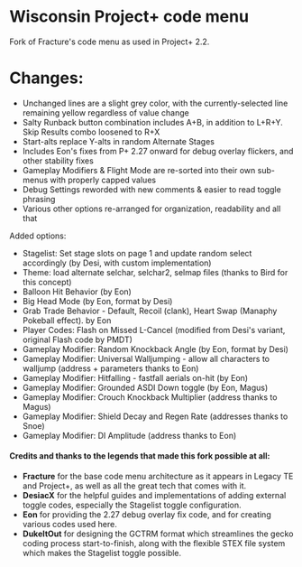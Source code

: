 # Wisconsin Project+ code menu

Fork of Fracture's code menu as used in Project+ 2.2.

# Changes:
- Unchanged lines are a slight grey color, with the currently-selected line remaining yellow regardless of value change
- Salty Runback button combination includes A+B, in addition to L+R+Y. Skip Results combo loosened to R+X
- Start-alts replace Y-alts in random Alternate Stages
- Includes Eon's fixes from P+ 2.27 onward for debug overlay flickers, and other stability fixes
- Gameplay Modifiers &  Flight Mode are re-sorted into their own sub-menus with properly capped values
- Debug Settings reworded with new comments & easier to read toggle phrasing
- Various other options re-arranged for organization, readability and all that

Added options:
- Stagelist: Set stage slots on page 1 and update random select accordingly (by Desi, with custom implementation)
- Theme: load alternate selchar, selchar2, selmap files (thanks to Bird for this concept)
- Balloon Hit Behavior (by Eon)
- Big Head Mode (by Eon, format by Desi)
- Grab Trade Behavior - Default, Recoil (clank), Heart Swap (Manaphy Pokeball effect). by Eon
- Player Codes: Flash on Missed L-Cancel (modified from Desi's variant, original Flash code by PMDT)
- Gameplay Modifier: Random Knockback Angle (by Eon, format by Desi)
- Gameplay Modifier: Universal Walljumping - allow all characters to walljump (address + parameters thanks to Eon)
- Gameplay Modifier: Hitfalling - fastfall aerials on-hit (by Eon)
- Gameplay Modifier: Grounded ASDI Down toggle (by Eon, Magus)
- Gameplay Modifier: Crouch Knockback Multiplier (address thanks to Magus)
- Gameplay Modifier: Shield Decay and Regen Rate (addresses thanks to Snoe)
- Gameplay Modifier: DI Amplitude (address thanks to Eon)


#### Credits and thanks to the legends that made this fork possible at all:  
- **Fracture** for the base code menu architecture as it appears in Legacy TE and Project+, as well as all the great tech that comes with it.  
- **DesiacX** for the helpful guides and implementations of adding external toggle codes, especially the Stagelist toggle configuration.  
- **Eon** for providing the 2.27 debug overlay fix code, and for creating various codes used here.  
- **DukeItOut** for designing the GCTRM format which streamlines the gecko coding process start-to-finish, along with the flexible STEX file system which makes the Stagelist toggle possible.
